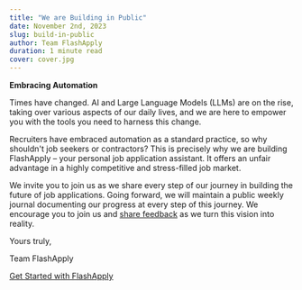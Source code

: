 ```yaml
---
title: "We are Building in Public"
date: November 2nd, 2023
slug: build-in-public
author: Team FlashApply
duration: 1 minute read
cover: cover.jpg
---
```


**Embracing Automation**

Times have changed. AI and Large Language Models (LLMs) are on the rise, taking over various aspects of our daily lives, and we are here to empower you with the tools you need to harness this change.

Recruiters have embraced automation as a standard practice, so why shouldn't job seekers or contractors? This is precisely why we are building FlashApply – your personal job application assistant. It offers an unfair advantage in a highly competitive and stress-filled job market.

We invite you to join us as we share every step of our journey in building the future of job applications. Going forward, we will maintain a public weekly journal documenting our progress at every step of this journey. We encourage you to join us and [share feedback](https://docs.google.com/forms/d/e/1FAIpQLSeresOcDCv8fbnw6AiBD7uDUigM6F6n0TF4XRm2778_HGiZmg/viewform) as we turn this vision into reality.

Yours truly,

Team FlashApply

[Get Started with FlashApply](https://flashapply.ai/home)

